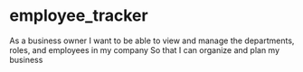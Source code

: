 # employee_tracker

As a business owner
I want to be able to view and manage the departments, roles, and employees in my company
So that I can organize and plan my business
